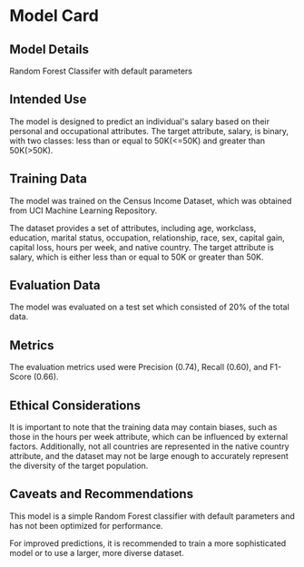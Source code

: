 # Model Card

## Model Details
Random Forest Classifer with default parameters
## Intended Use
The model is designed to predict an individual's salary based on their personal and occupational attributes. The target attribute, salary, is binary, with two classes: less than or equal to 50K(<=50K) and greater than 50K(>50K).
## Training Data
The model was trained on the Census Income Dataset, which was obtained from UCI Machine Learning Repository.

The dataset provides a set of attributes, including age, workclass, education, marital status, occupation, relationship, race, sex, capital gain, capital loss, hours per week, and native country. The target attribute is salary, which is either less than or equal to 50K or greater than 50K.
## Evaluation Data
The model was evaluated on a test set which consisted of 20% of the total data.
## Metrics
The evaluation metrics used were Precision (0.74), Recall (0.60), and F1-Score (0.66).

## Ethical Considerations
It is important to note that the training data may contain biases, such as those in the hours per week attribute, which can be influenced by external factors. Additionally, not all countries are represented in the native country attribute, and the dataset may not be large enough to accurately represent the diversity of the target population.
## Caveats and Recommendations
This model is a simple Random Forest classifier with default parameters and has not been optimized for performance. 

For improved predictions, it is recommended to train a more sophisticated model or to use a larger, more diverse dataset.
